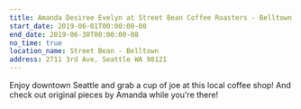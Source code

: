 ```yaml
---
title: Amanda Desiree Evelyn at Street Bean Coffee Roasters - Belltown
start_date: 2019-06-01T00:00:00-08
end_date: 2019-06-30T00:00:00-08
no_time: true
location_name: Street Bean - Belltown
address: 2711 3rd Ave, Seattle WA 98121
---
```

Enjoy downtown Seattle and grab a cup of joe at this local coffee shop! And check out original pieces by Amanda while you're there!